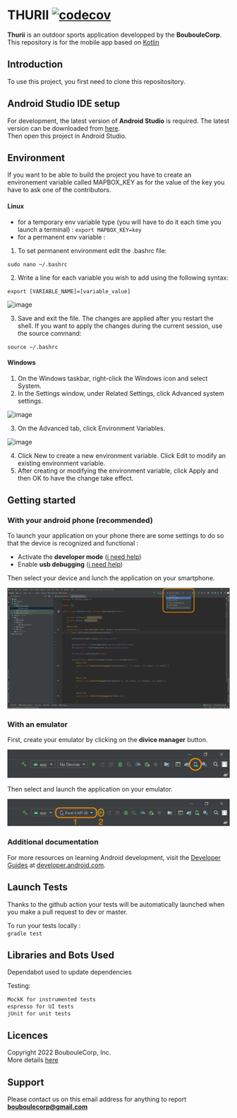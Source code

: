 # THURII  [![codecov](https://codecov.io/gh/Bouboule-Corp/thurii-mobile-kotlin/branch/master/graph/badge.svg?token=UVI9MFAXVK)](https://codecov.io/gh/Bouboule-Corp/thurii-mobile-kotlin)

**Thurii** is an outdoor sports application developped by the **BoubouleCorp**.  
This repository is for the mobile app based on [Kotlin](https://developer.android.com/kotlin)


## Introduction

To use this project, you first need to clone this repositository.

## Android Studio IDE setup

For development, the latest version of **Android Studio** is required. The latest version can be downloaded from [here](https://developer.android.com/studio/).   
Then open this project in Android Studio.

## Environment
If you want to be able to build the project you have to create an environement variable called MAPBOX_KEY as for the value of the key you have to ask one of the contributors.

#### Linux
  - for a temporary env variable type (you will have to do it each time you launch a terminal) : `export MAPBOX_KEY=key`
  - for a permanent env variable :
  1. To set permanent environment edit the .bashrc file:

    sudo nano ~/.bashrc

  2. Write a line for each variable you wish to add using the following syntax:

    export [VARIABLE_NAME]=[variable_value]
   ![image](https://user-images.githubusercontent.com/74605059/174965500-f75359ec-488c-4af3-825f-4a3380dc9a9a.png)

  3. Save and exit the file. The changes are applied after you restart the shell. If you want to apply the changes during the current session, use the source command:

    source ~/.bashrc

 #### Windows
 
  1. On the Windows taskbar, right-click the Windows icon and select System.
  2. In the Settings window, under Related Settings, click Advanced system settings.

  ![image](https://user-images.githubusercontent.com/74605059/174966076-af9b98dc-fac7-4a94-845e-c6713354fd63.png)
  
  3. On the Advanced tab, click Environment Variables.
 
  ![image](https://user-images.githubusercontent.com/74605059/174966168-d7ab09f5-7164-4443-813e-b28727f64643.png)
  
  4. Click New to create a new environment variable. Click Edit to modify an existing environment variable.
  5. After creating or modifying the environment variable, click Apply and then OK to have the change take effect.

## Getting started

### With your android phone (recommended)

To launch your application on your phone there are some settings to do so that the device is recognized and functional : 
  - Activate the **developer mode** ([i need help](https://developer.android.com/studio/debug/dev-options.html#enable))
  - Enable **usb debugging** ([i need help](https://developer.android.com/studio/run/device.html#setting-up))


Then select your device and lunch the application on your smartphone.   

<img alt="create emulateur" src="./docs/docs_imgs/select_phone.png">

### With an emulator

First, create your emulator by clicking on the **divice manager** button.   

<img alt="create emulateur" src="./docs/docs_imgs/create_emulateur.png">

Then select and launch the application on your emulator.   

<img alt="lunch emulateur" src="./docs/docs_imgs/lunch_emulateur.png">
 
### Additional documentation

For more resources on learning Android development, visit the [Developer Guides](https://developer.android.com/guide) at [developer.android.com](https://developer.android.com/).

## Launch Tests

Thanks to the github action your tests will be automatically launched when you make a pull request to dev or master.

To run your tests locally :        
  `gradle test`

## Libraries and Bots Used

  Dependabot used to update dependencies
  
  Testing:
  
    MockK for instrumented tests
    espresso for UI tests
    jUnit for unit tests

## Licences

Copyright 2022 BoubouleCorp, Inc.     
More details [here](https://youtu.be/dQw4w9WgXcQ)

## Support

Please contact us on this email address for anything to report     
**bouboulecorp@gmail.com**
